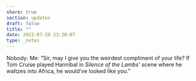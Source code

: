 ```yaml
---
share: true
section: updates
draft: false
title: ""
date: 2023-07-28 23:30:07
type: _notes
---
```



Nobody: 
Me: “Sir, may I give you the weirdest compliment of your life? If Tom Cruise played Hannibal in _Silence of the Lambs_’ scene where he waltzes into Africa, he would’ve looked like you.”
